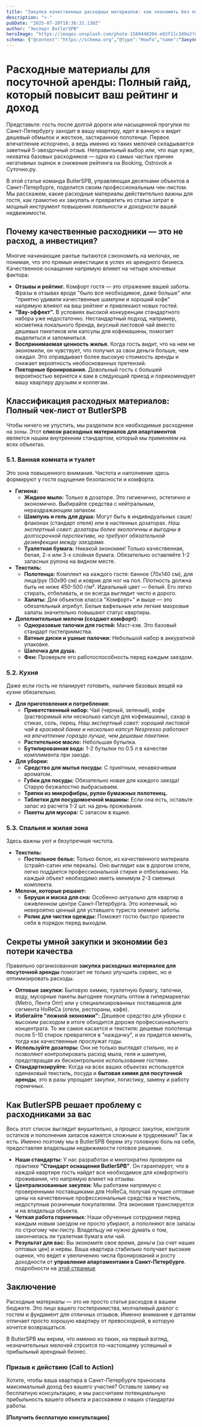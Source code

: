 ```yaml
---
title: "Закупка качественных расходных материалов: как экономить без потери качества"
description: ">-"
pubDate: "2025-07-20T18:36:31.130Z"
author: "Эксперт ButlerSPB"
heroImage: "https://images.unsplash.com/photo-1560448204-e02f11c3d0e2?q=80&w=2070&auto=format&fit=crop"
schema: {"@context":"https://schema.org","@type":"HowTo","name":"Закупка качественных расходных материалов: как экономить без потери качества","description":">-","image":{"@type":"ImageObject","url":"https://images.unsplash.com/photo-1560448204-e02f11c3d0e2?q=80&w=2070&auto=format&fit=crop"},"aggregateRating":{"@type":"AggregateRating","ratingValue":"4.8","reviewCount":561,"bestRating":"5","worstRating":"1"},"publisher":{"@type":"Organization","name":"Блог ButlerSPB","logo":{"@type":"ImageObject","url":"https://butlerspb-blog.netlify.app/favicon.ico"}},"mainEntityOfPage":{"@type":"WebPage","@id":"https://butlerspb-blog.netlify.app/blog/zakupka-kachestvennyh-rashodnyh-materialov/"}}
---
```


# **Расходные материалы для посуточной аренды: Полный гайд, который повысит ваш рейтинг и доход**

Представьте: гость после долгой дороги или насыщенной прогулки по Санкт-Петербургу заходит в вашу квартиру, идет в ванную и видит дешевый обмылок и жесткое, застиранное полотенце. Первое впечатление испорчено, а ведь именно из таких мелочей складывается заветный 5-звездочный отзыв. Неправильный выбор или, что еще хуже, нехватка базовых расходников — одна из самых частых причин негативных оценок и снижения рейтинга на Booking, Ostrovok и Суточно.ру.

В этой статье команда ButlerSPB, управляющая десятками объектов в Санкт-Петербурге, поделится своим профессиональным чек-листом. Мы расскажем, какие расходные материалы действительно важны для гостя, как грамотно их закупать и превратить из статьи затрат в мощный инструмент повышения лояльности и доходности вашей недвижимости.

## **Почему качественные расходники — это не расход, а инвестиция?**

Многие начинающие рантье пытаются сэкономить на мелочах, не понимая, что это прямые инвестиции в успех их арендного бизнеса. Качественное оснащение напрямую влияет на четыре ключевых фактора:

*   **Отзывы и рейтинг.** Комфорт гостя — это отражение вашей заботы. Фразы в отзывах вроде "было все необходимое, даже больше" или "приятно удивили качественные шампуни и хороший кофе" напрямую влияют на ваш рейтинг и привлекают новых гостей.
*   **"Вау-эффект".** В условиях высокой конкуренции стандартного набора уже недостаточно. Нестандартный подход, например, косметика локального бренда, вкусный листовой чай вместо дешевых пакетиков или капсулы для кофемашины, помогает выделиться и запомниться.
*   **Воспринимаемая ценность жилья.** Когда гость видит, что на нем не экономили, он чувствует, что получил за свои деньги больше, чем ожидал. Это оправдывает более высокую стоимость аренды и снижает вероятность необоснованных претензий.
*   **Повторные бронирования.** Довольный гость с большей вероятностью вернется к вам в следующий приезд и порекомендует вашу квартиру друзьям и коллегам.

## **Классификация расходных материалов: Полный чек-лист от ButlerSPB**

Чтобы ничего не упустить, мы разделили все необходимые расходники на зоны. Этот **список расходных материалов для апартаментов** является нашим внутренним стандартом, который мы применяем на всех объектах.

### **5.1. Ванная комната и туалет**

Это зона повышенного внимания. Чистота и наполнение здесь формируют у гостя ощущение безопасности и комфорта.

*   **Гигиена:**
    *   **Жидкое мыло:** Только в дозаторе. Это гигиенично, эстетично и экономично. Выбирайте средства с нейтральным, нераздражающим запахом.
    *   **Шампунь и гель для душа:** Могут быть в индивидуальных саше/флаконах (стандарт отеля) или в настенных дозаторах. *Наш экспертный совет: дозаторы более экологичны и выгодны в долгосрочной перспективе, но требуют обязательной дезинфекции между заездами.*
    *   **Туалетная бумага:** Никакой экономии! Только качественная, белая, 2-х или 3-х слойная бумага. Обязательно оставляйте 1-2 запасных рулона на видном месте.
*   **Текстиль:**
    *   **Полотенца:** Комплект на каждого гостя: банное (70x140 см), для лица/рук (50x90 см) и коврик для ног на пол. Плотность должна быть не ниже 450-500 г/м². Идеальный цвет — белый. Его легко стирать, отбеливать, и он всегда выглядит чисто и дорого.
    *   **Халаты:** Для объектов класса "Комфорт+" и выше — это обязательный атрибут. Белые вафельные или легкие махровые халаты значительно повышают статус квартиры.
*   **Дополнительные мелочи (создают комфорт):**
    *   **Одноразовые тапочки для гостей:** Маст-хэв. Это базовый стандарт гостеприимства.
    *   **Ватные диски и ушные палочки:** Небольшой набор в аккуратной упаковке.
    *   **Шапочка для душа.**
    *   **Фен:** Проверьте его работоспособность перед каждым заездом.

### **5.2. Кухня**

Даже если гость не планирует готовить, наличие базовых вещей на кухне обязательно.

*   **Для приготовления и потребления:**
    *   **Приветственный набор:** Чай (черный, зеленый), кофе (растворимый или несколько капсул для кофемашины), сахар в стиках, соль, перец. *Наш экспертный совет: хороший листовой чай в красивой банке и несколько капсул Nespresso работают на впечатление гораздо лучше, чем дешевые пакетики.*
    *   **Растительное масло:** Небольшая бутылка.
    *   **Бутилированная вода:** 1-2 бутылки по 0.5 л в качестве комплимента при заезде.
*   **Для уборки:**
    *   **Средство для мытья посуды:** С приятным, ненавязчивым ароматом.
    *   **Губки для посуды:** Обязательно новая для каждого заезда! Старую безжалостно выбрасываем.
    *   **Тряпки из микрофибры, рулон бумажных полотенец.**
    *   **Таблетки для посудомоечной машины:** Если она есть, оставьте запас из расчета 1-2 шт. на день проживания.
    *   **Пакеты для мусора:** С запасом в ящике.

### **5.3. Спальня и жилая зона**

Здесь важны уют и безупречная чистота.

*   **Текстиль:**
    *   **Постельное белье:** Только белое, из качественного материала (страйп-сатин или перкаль). Оно выглядит как в дорогом отеле, легко поддается профессиональной стирке и отбеливанию. На каждый объект необходимо иметь минимум 2-3 сменных комплекта.
*   **Мелочи, которые решают:**
    *   **Беруши и маска для сна:** Особенно актуально для квартир в оживленном центре Санкт-Петербурга. Это копеечный, но невероятно ценный для уставшего туриста элемент заботы.
    *   **Ролик для чистки одежды:** Поможет гостю быстро привести себя в порядок перед выходом.

## **Секреты умной закупки и экономии без потери качества**

Правильно организованная **закупка расходных материалов для посуточной аренды** помогает не только улучшить сервис, но и оптимизировать расходы.

*   **Оптовые закупки:** Бытовую химию, туалетную бумагу, тапочки, воду, мусорные пакеты выгоднее покупать оптом в гипермаркетах (Metro, Лента Опт) или у специализированных поставщиков для сегмента HoReCa (отели, рестораны, кафе).
*   **Избегайте "ложной экономии":** Дешевое средство для уборки с высоким расходом в итоге обходится дороже профессионального концентрата. То же самое касается и текстиля: дешевые полотенца после 5-10 стирок превратятся в "наждачку", и их придется менять, тогда как качественные прослужат годы.
*   **Используйте дозаторы:** Они не только выглядят стильно, но и позволяют контролировать расход мыла, геля и шампуня, предотвращая их бесконтрольное использование гостями.
*   **Стандартизируйте:** Когда на всех ваших объектах используется одинаковый текстиль, посуда и **бытовая химия для посуточной аренды**, это в разы упрощает закупки, логистику, замену и работу горничных.

## **Как ButlerSPB решает проблему с расходниками за вас**

Весь этот список выглядит внушительно, а процесс закупок, контроля остатков и пополнения запасов кажется сложным и трудоемким? Так и есть. Именно поэтому мы в ButlerSPB берем эту головную боль на себя, предоставляя владельцам недвижимости готовое решение.

*   **Наши стандарты:** У нас разработан и многократно проверен на практике **"Стандарт оснащения ButlerSPB"**. Он гарантирует, что в каждой квартире гость найдет все необходимое для комфортного проживания, что напрямую влияет на отзывы.
*   **Централизованные закупки:** Мы работаем напрямую с проверенными поставщиками для HoReCa, получая лучшие оптовые цены на качественные профессиональные средства и текстиль, недоступные розничным покупателям. Эта экономия транслируется и на владельца объекта.
*   **Четкая работа горничных:** Наши обученные сотрудники перед каждым новым заездом не просто убирают, а пополняют все запасы по строгому чек-листу. Владельцу не нужно думать о том, закончилась ли туалетная бумага или чай.
*   **Результат для вас:** Вы экономите свое время, деньги (за счет наших оптовых цен) и нервы. Ваша квартира стабильно получает высокие оценки, что ведет к увеличению числа бронирований и росту доходности от **управления апартаментами в Санкт-Петербурге**. подробности на <a href="https://butlerspb.ru/rent" target="_blank" rel="nofollow">этой странице</a>

## **Заключение**

Расходные материалы — это не просто статья расходов в вашем бюджете. Это лицо вашего гостеприимства, молчаливый диалог с гостем и фундамент для отличных отзывов. Именно внимание к деталям отличает просто хорошую квартиру от превосходной, в которую хочется возвращаться.

В ButlerSPB мы верим, что именно из таких, на первый взгляд, незначительных мелочей строится по-настоящему успешный и прибыльный арендный бизнес.

### **Призыв к действию (Call to Action)**

Хотите, чтобы ваша квартира в Санкт-Петербурге приносила максимальный доход без вашего участия? Оставьте заявку на бесплатную консультацию, и мы рассчитаем потенциальную прибыльность вашего объекта и расскажем о наших стандартах работы.

**[Получить бесплатную консультацию]**
